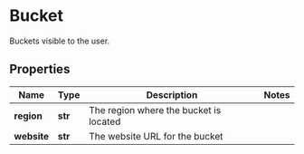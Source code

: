 # Bucket

Buckets visible to the user. 
## Properties
| Name | Type | Description | Notes |
| ------------ | ------------- | ------------- | ------------- |
| **region** | **str** | The region where the bucket is located |  |
| **website** | **str** | The website URL for the bucket |  |


